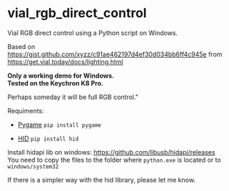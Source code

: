 # vial_rgb_direct_control
Vial RGB direct control using a Python script on Windows.

Based on https://gist.github.com/xyzz/c91ae462197d4ef30d034bb6ff4c945e from https://get.vial.today/docs/lighting.html

**Only a working demo for Windows.**  
**Tested on the Keychron K8 Pro.**  

Perhaps someday it will be full RGB control."

Requiments:  
- [Pygame](https://www.pygame.org/)
`pip install pygame`  

- [HID](https://pypi.org/project/hid/)
`pip install hid`  

Install hidapi lib on windows:
https://github.com/libusb/hidapi/releases  
You need to copy the files to the folder where `python.exe` is located or to `windows/system32`

If there is a simpler way with the hid library, please let me know.
